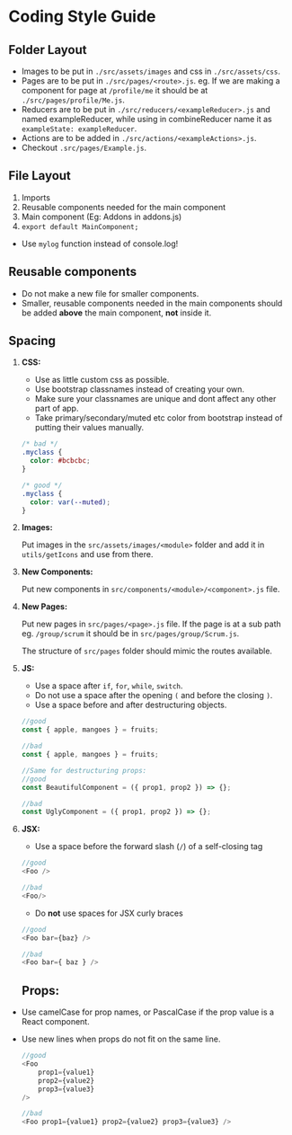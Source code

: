 # Coding Style Guide

## Folder Layout

- Images to be put in `./src/assets/images` and css in `./src/assets/css`.
- Pages are to be put in `./src/pages/<route>.js`. eg. If we are making a component for page at `/profile/me` it should be at `./src/pages/profile/Me.js`.
- Reducers are to be put in `./src/reducers/<exampleReducer>.js` and named exampleReducer, while using in combineReducer name it as `exampleState: exampleReducer`.
- Actions are to be added in `./src/actions/<exampleActions>.js`.
- Checkout `.src/pages/Example.js`.

## File Layout

1. Imports
2. Reusable components needed for the main component
3. Main component (Eg: Addons in addons.js)
4. `export default MainComponent;`

- Use `mylog` function instead of console.log!

## Reusable components

- Do not make a new file for smaller components.
- Smaller, reusable components needed in the main components should be added **above** the main component, **not** inside it.

## Spacing

1. **CSS:**

   - Use as little custom css as possible.
   - Use bootstrap classnames instead of creating your own.
   - Make sure your classnames are unique and dont affect any other part of app.
   - Take primary/secondary/muted etc color from bootstrap instead of putting their values manually.

   ```css
   /* bad */
   .myclass {
     color: #bcbcbc;
   }

   /* good */
   .myclass {
     color: var(--muted);
   }
   ```

2. **Images:**

   Put images in the `src/assets/images/<module>` folder and add it in `utils/getIcons` and use from there.

3. **New Components:**

   Put new components in `src/components/<module>/<component>.js` file.

4. **New Pages:**

   Put new pages in `src/pages/<page>.js` file. If the page is at a sub path eg. `/group/scrum` it should be in `src/pages/group/Scrum.js`.

   The structure of `src/pages` folder should mimic the routes available.

5. **JS:**

   - Use a space after `if`, `for`, `while`, `switch`.
   - Do not use a space after the opening `(` and before the closing `)`.
   - Use a space before and after destructuring objects.

   ```js
   //good
   const { apple, mangoes } = fruits;

   //bad
   const { apple, mangoes } = fruits;

   //Same for destructuring props:
   //good
   const BeautifulComponent = ({ prop1, prop2 }) => {};

   //bad
   const UglyComponent = ({ prop1, prop2 }) => {};
   ```

6. **JSX:**

   - Use a space before the forward slash (`/`) of a self-closing tag

   ```js
   //good
   <Foo />

   //bad
   <Foo/>
   ```

   - Do **not** use spaces for JSX curly braces

   ```js
   //good
   <Foo bar={baz} />

   //bad
   <Foo bar={ baz } />
   ```

   ## **Props:**

- Use camelCase for prop names, or PascalCase if the prop value is a React component.
- Use new lines when props do not fit on the same line.

  ```js
  //good
  <Foo
      prop1={value1}
      prop2={value2}
      prop3={value3}
  />

  //bad
  <Foo prop1={value1} prop2={value2} prop3={value3} />
  ```
